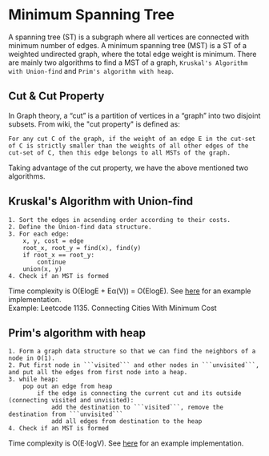 # Minimum Spanning Tree
A spanning tree (ST) is a subgraph where all vertices are connected with minimum number of edges. A minimum spanning tree (MST) is a ST of a weighted undirected graph, where the total edge weight is minimum. There are mainly two algorithms to find a MST of a graph, ```Kruskal's Algorithm with Union-find``` and ```Prim's algorithm with heap```.

## Cut & Cut Property
In Graph theory, a “cut” is a partition of vertices in a “graph” into two disjoint subsets. From wiki, the "cut property" is defined as:   
```
For any cut C of the graph, if the weight of an edge E in the cut-set of C is strictly smaller than the weights of all other edges of the cut-set of C, then this edge belongs to all MSTs of the graph.
```
Taking advantage of the cut property, we have the above mentioned two algorithms. 

## Kruskal's Algorithm with Union-find
```
1. Sort the edges in acsending order according to their costs.    
2. Define the Union-find data structure.   
3. For each edge:   
    x, y, cost = edge   
    root_x, root_y = find(x), find(y)   
    if root_x == root_y:   
        continue   
    union(x, y)   
4. Check if an MST is formed   
```
Time complexity is O(ElogE + E&alpha;(V)) = O(ElogE). See [here](https://github.com/shiwentao00/Python-cheat-sheet/blob/main/graph/kruskal_algorithm.py) for an example implementation.   
Example: Leetcode 1135. Connecting Cities With Minimum Cost

## Prim's algorithm with heap
```
1. Form a graph data structure so that we can find the neighbors of a node in O(1).    
2. Put first node in ```visited``` and other nodes in ```unvisited```, and put all the edges from first node into a heap.   
3. while heap:   
    pop out an edge from heap    
        if the edge is connecting the current cut and its outside (connecting visited and unvisited):   
            add the destination to ```visited```, remove the destination from ```unvisited```   
            add all edges from destination to the heap   
4. Check if an MST is formed   
```
Time complexity is O(E⋅logV). See [here](https://github.com/shiwentao00/Python-cheat-sheet/blob/main/graph/prim_algorithm.py) for an example implementation.
